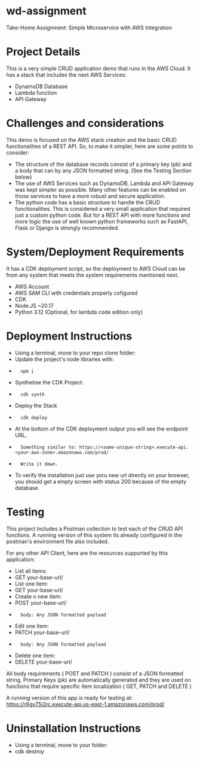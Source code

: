 # wd-assignment
Take-Home Assignment: Simple Microservice with AWS Integration

Project Details
====================
This is a very simple CRUD application demo that runs in the AWS Cloud. It has a stack that includes the next AWS Services:
- DynamoDB Database
- Lambda function
- API Gateway 


Challenges and considerations
==============================
This demo is focused on the AWS stack creation and the basic CRUD functionalities of a REST API. So, to make it simpler, here are some points to consider:
- The structure of the database records consist of a primary key (pk) and a body that can by any JSON formatted string. (See the Testing Section below)
- The use of AWS Services such as DynamoDB, Lambda and API Gateway was kept simpler as possible. Many other features can be enabled on those services to have a more robust and secure application.
- The python code has a basic structure to handle the CRUD functionalities. This is considered a very small application that required just a custom python code. But for a REST API with more functions and more logic the use of well known python frameworks such as FastAPI, Flask or Django is strongly recommended.


System/Deployment Requirements
================================
It has a CDK deployment script, so the deployment to AWS Cloud can be from any system that meets the system requirements mentioned next.

- AWS Account
- AWS SAM CLI with credentials properly cofigured 
- CDK
- Node.JS ~20.17
- Python 3.12 (Optional, for lambda code edition only)


Deployment Instructions
=========================
- Using a terminal, move to your repo clone folder:
-   Update the project's node libraries with: 
-       npm i
-   Synthetise the CDK Project:
-       cdk synth
-   Deploy the Stack
-       cdk deploy
-   At the bottom of the CDK deployment output you will see the endpoint URL, 
-       Something similar to: https://<some-unique-string>.execute-api.<your-aws-zone>.amazonaws.com/prod/
-       Write it down.
-   To verify the installation just use yoru new url directly on your browser, you should get a empty screen with status 200 because of the empty database.


Testing
=========
This project includes a Postman collection to test each of the CRUD API functions. A running version of this system its already configured in the postman's environment file also included.

For any other API Client, here are the resources supported by this application:
- List all items:
-   GET your-base-url/
- List one item:
-   GET your-base-url/<item-pk>
- Create o new item:
-   POST your-base-url/
-       body: Any JSON formatted payload
- Edit one item:
-   PATCH your-base-url/<item-pk>
-       body: Any JSON formatted payload
- Delete one item:
-   DELETE your-base-url/<item-pk>

All body requirements ( POST and PATCH ) consist of a JSON formatted string. Primary Keys (pk) are automatically generated and they are used on functions that require specific item localization ( GET, PATCH and DELETE )

A running version of this app is ready for testing at: https://r6gv75i2rc.execute-api.us-east-1.amazonaws.com/prod/

Uninstallation Instructions
=============================
- Using a terminal, move to your folder:
-   cdk destroy

